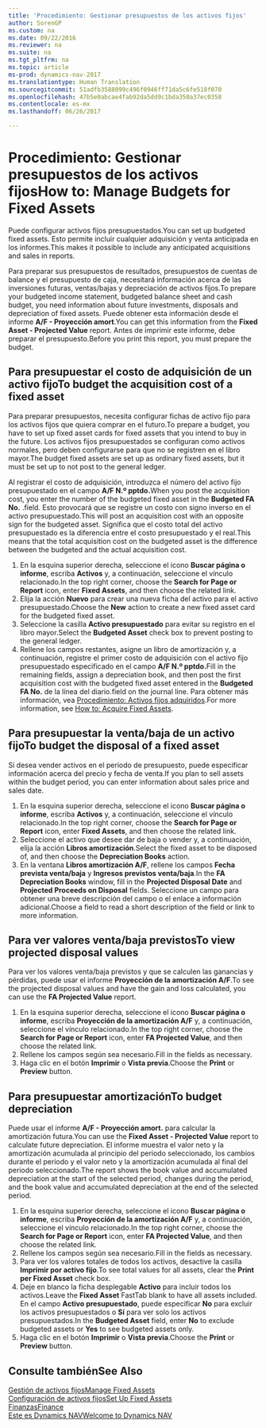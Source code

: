```yaml
---
title: 'Procedimiento: Gestionar presupuestos de los activos fijos'
author: SorenGP
ms.custom: na
ms.date: 09/22/2016
ms.reviewer: na
ms.suite: na
ms.tgt_pltfrm: na
ms.topic: article
ms-prod: dynamics-nav-2017
ms.translationtype: Human Translation
ms.sourcegitcommit: 51adfb3588099c496f0946ff71da5c6fe518f070
ms.openlocfilehash: 47b5e0abcae4fab92da5dd9c1bda350a37ec0358
ms.contentlocale: es-mx
ms.lasthandoff: 06/26/2017

---
```


# <a name="how-to-manage-budgets-for-fixed-assets"></a><span data-ttu-id="b04ab-102">Procedimiento: Gestionar presupuestos de los activos fijos</span><span class="sxs-lookup"><span data-stu-id="b04ab-102">How to: Manage Budgets for Fixed Assets</span></span>
<span data-ttu-id="b04ab-103">Puede configurar activos fijos presupuestados.</span><span class="sxs-lookup"><span data-stu-id="b04ab-103">You can set up budgeted fixed assets.</span></span> <span data-ttu-id="b04ab-104">Esto permite incluir cualquier adquisición y venta anticipada en los informes.</span><span class="sxs-lookup"><span data-stu-id="b04ab-104">This makes it possible to include any anticipated acquisitions and sales in reports.</span></span>  

 <span data-ttu-id="b04ab-105">Para preparar sus presupuestos de resultados, presupuestos de cuentas de balance y el presupuesto de caja, necesitará información acerca de las inversiones futuras, ventas/bajas y depreciación de activos fijos.</span><span class="sxs-lookup"><span data-stu-id="b04ab-105">To prepare your budgeted income statement, budgeted balance sheet and cash budget, you need information about future investments, disposals and depreciation of fixed assets.</span></span> <span data-ttu-id="b04ab-106">Puede obtener esta información desde el informe **A/F - Proyección amort**.</span><span class="sxs-lookup"><span data-stu-id="b04ab-106">You can get this information from the **Fixed Asset - Projected Value** report.</span></span> <span data-ttu-id="b04ab-107">Antes de imprimir este informe, debe preparar el presupuesto.</span><span class="sxs-lookup"><span data-stu-id="b04ab-107">Before you print this report, you must prepare the budget.</span></span>  

## <a name="to-budget-the-acquisition-cost-of-a-fixed-asset"></a><span data-ttu-id="b04ab-108">Para presupuestar el costo de adquisición de un activo fijo</span><span class="sxs-lookup"><span data-stu-id="b04ab-108">To budget the acquisition cost of a fixed asset</span></span>
<span data-ttu-id="b04ab-109">Para preparar presupuestos, necesita configurar fichas de activo fijo para los activos fijos que quiera comprar en el futuro.</span><span class="sxs-lookup"><span data-stu-id="b04ab-109">To prepare a budget, you have to set up fixed asset cards for fixed assets that you intend to buy in the future.</span></span> <span data-ttu-id="b04ab-110">Los activos fijos presupuestados se configuran como activos normales, pero deben configurarse para que no se registren en el libro mayor.</span><span class="sxs-lookup"><span data-stu-id="b04ab-110">The budget fixed assets are set up as ordinary fixed assets, but it must be set up to not post to the general ledger.</span></span>

<span data-ttu-id="b04ab-111">Al registrar el costo de adquisición, introduzca el número del activo fijo presupuestado en el campo **A/F N.º pptdo.**</span><span class="sxs-lookup"><span data-stu-id="b04ab-111">When you post the acquisition cost, you enter the number of the budgeted fixed asset in the **Budgeted FA No.**</span></span> <span data-ttu-id="b04ab-112">.</span><span class="sxs-lookup"><span data-stu-id="b04ab-112">field.</span></span> <span data-ttu-id="b04ab-113">Esto provocará que se registre un costo con signo inverso en el activo presupuestado.</span><span class="sxs-lookup"><span data-stu-id="b04ab-113">This will post an acquisition cost with an opposite sign for the budgeted asset.</span></span> <span data-ttu-id="b04ab-114">Significa que el costo total del activo presupuestado es la diferencia entre el costo presupuestado y el real.</span><span class="sxs-lookup"><span data-stu-id="b04ab-114">This means that the total acquisition cost on the budgeted asset is the difference between the budgeted and the actual acquisition cost.</span></span>

1. <span data-ttu-id="b04ab-115">En la esquina superior derecha, seleccione el icono **Buscar página o informe**, escriba **Activos** y, a continuación, seleccione el vínculo relacionado.</span><span class="sxs-lookup"><span data-stu-id="b04ab-115">In the top right corner, choose the **Search for Page or Report** icon, enter **Fixed Assets**, and then choose the related link.</span></span>
2. <span data-ttu-id="b04ab-116">Elija la acción **Nuevo** para crear una nueva ficha del activo para el activo presupuestado.</span><span class="sxs-lookup"><span data-stu-id="b04ab-116">Choose the **New** action to create a new fixed asset card for the budgeted fixed asset.</span></span>
3. <span data-ttu-id="b04ab-117">Seleccione la casilla **Activo presupuestado** para evitar su registro en el libro mayor.</span><span class="sxs-lookup"><span data-stu-id="b04ab-117">Select the **Budgeted Asset** check box to prevent posting to the general ledger.</span></span>
4. <span data-ttu-id="b04ab-118">Rellene los campos restantes, asigne un libro de amortización y, a continuación, registre el primer costo de adquisición con el activo fijo presupuestado especificado en el campo **A/F N.º pptdo.**</span><span class="sxs-lookup"><span data-stu-id="b04ab-118">Fill in the remaining fields, assign a depreciation book, and then post the first acquisition cost with the budgeted fixed asset entered in the **Budgeted FA No.**</span></span> <span data-ttu-id="b04ab-119">de la línea del diario.</span><span class="sxs-lookup"><span data-stu-id="b04ab-119">field on the journal line.</span></span> <span data-ttu-id="b04ab-120">Para obtener más información, vea [Procedimiento: Activos fijos adquiridos](fa-how-acquire.md).</span><span class="sxs-lookup"><span data-stu-id="b04ab-120">For more information, see [How to: Acquire Fixed Assets](fa-how-acquire.md).</span></span>

## <a name="to-budget-the-disposal-of-a-fixed-asset"></a><span data-ttu-id="b04ab-121">Para presupuestar la venta/baja de un activo fijo</span><span class="sxs-lookup"><span data-stu-id="b04ab-121">To budget the disposal of a fixed asset</span></span>
<span data-ttu-id="b04ab-122">Si desea vender activos en el periodo de presupuesto, puede especificar información acerca del precio y fecha de venta.</span><span class="sxs-lookup"><span data-stu-id="b04ab-122">If you plan to sell assets within the budget period, you can enter information about sales price and sales date.</span></span>

1. <span data-ttu-id="b04ab-123">En la esquina superior derecha, seleccione el icono **Buscar página o informe**, escriba **Activos** y, a continuación, seleccione el vínculo relacionado.</span><span class="sxs-lookup"><span data-stu-id="b04ab-123">In the top right corner, choose the **Search for Page or Report** icon, enter **Fixed Assets**, and then choose the related link.</span></span>
2. <span data-ttu-id="b04ab-124">Seleccione el activo que desee dar de baja o vender y, a continuación, elija la acción **Libros amortización**.</span><span class="sxs-lookup"><span data-stu-id="b04ab-124">Select the fixed asset to be disposed of, and then choose the **Depreciation Books** action.</span></span>
3. <span data-ttu-id="b04ab-125">En la ventana **Libros amortización A/F**, rellene los campos **Fecha prevista venta/baja** y **Ingresos previstos venta/baja**.</span><span class="sxs-lookup"><span data-stu-id="b04ab-125">In the **FA Depreciation Books** window, fill in the **Projected Disposal Date** and **Projected Proceeds on Disposal** fields.</span></span> <span data-ttu-id="b04ab-126">Seleccione un campo para obtener una breve descripción del campo o el enlace a información adicional.</span><span class="sxs-lookup"><span data-stu-id="b04ab-126">Choose a field to read a short description of the field or link to more information.</span></span>

## <a name="to-view-projected-disposal-values"></a><span data-ttu-id="b04ab-127">Para ver valores venta/baja previstos</span><span class="sxs-lookup"><span data-stu-id="b04ab-127">To view projected disposal values</span></span>
<span data-ttu-id="b04ab-128">Para ver los valores venta/baja previstos y que se calculen las ganancias y pérdidas, puede usar el informe **Proyección de la amortización A/F**.</span><span class="sxs-lookup"><span data-stu-id="b04ab-128">To see the projected disposal values and have the gain and loss calculated, you can use the **FA Projected Value** report.</span></span>

1. <span data-ttu-id="b04ab-129">En la esquina superior derecha, seleccione el icono **Buscar página o informe**, escriba **Proyección de la amortización A/F** y, a continuación, seleccione el vínculo relacionado.</span><span class="sxs-lookup"><span data-stu-id="b04ab-129">In the top right corner, choose the **Search for Page or Report** icon, enter **FA Projected Value**, and then choose the related link.</span></span>
2. <span data-ttu-id="b04ab-130">Rellene los campos según sea necesario.</span><span class="sxs-lookup"><span data-stu-id="b04ab-130">Fill in the fields as necessary.</span></span>
3. <span data-ttu-id="b04ab-131">Haga clic en el botón **Imprimir** o **Vista previa**.</span><span class="sxs-lookup"><span data-stu-id="b04ab-131">Choose the **Print** or **Preview** button.</span></span>

## <a name="to-budget-depreciation"></a><span data-ttu-id="b04ab-132">Para presupuestar amortización</span><span class="sxs-lookup"><span data-stu-id="b04ab-132">To budget depreciation</span></span>
<span data-ttu-id="b04ab-133">Puede usar el informe **A/F - Proyección amort.** para calcular la amortización futura.</span><span class="sxs-lookup"><span data-stu-id="b04ab-133">You can use the **Fixed Asset - Projected Value** report to calculate future depreciation.</span></span> <span data-ttu-id="b04ab-134">El informe muestra el valor neto y la amortización acumulada al principio del periodo seleccionado, los cambios durante el periodo y el valor neto y la amortización acumulada al final del periodo seleccionado.</span><span class="sxs-lookup"><span data-stu-id="b04ab-134">The report shows the book value and accumulated depreciation at the start of the selected period, changes during the period, and the book value and accumulated depreciation at the end of the selected period.</span></span>

1. <span data-ttu-id="b04ab-135">En la esquina superior derecha, seleccione el icono **Buscar página o informe**, escriba **Proyección de la amortización A/F** y, a continuación, seleccione el vínculo relacionado.</span><span class="sxs-lookup"><span data-stu-id="b04ab-135">In the top right corner, choose the **Search for Page or Report** icon, enter **FA Projected Value**, and then choose the related link.</span></span>
2. <span data-ttu-id="b04ab-136">Rellene los campos según sea necesario.</span><span class="sxs-lookup"><span data-stu-id="b04ab-136">Fill in the fields as necessary.</span></span>
3. <span data-ttu-id="b04ab-137">Para ver los valores totales de todos los activos, desactive la casilla **Imprimir por activo fijo**.</span><span class="sxs-lookup"><span data-stu-id="b04ab-137">To see total values for all assets, clear the **Print per Fixed Asset** check box.</span></span>
4. <span data-ttu-id="b04ab-138">Deje en blanco la ficha desplegable **Activo** para incluir todos los activos.</span><span class="sxs-lookup"><span data-stu-id="b04ab-138">Leave the **Fixed Asset** FastTab blank to have all assets included.</span></span> <span data-ttu-id="b04ab-139">En el campo **Activo presupuestado**, puede especificar **No** para excluir los activos presupuestados o **Sí** para ver solo los activos presupuestados.</span><span class="sxs-lookup"><span data-stu-id="b04ab-139">In the **Budgeted Asset** field, enter **No** to exclude budgeted assets or **Yes** to see budgeted assets only.</span></span>
5. <span data-ttu-id="b04ab-140">Haga clic en el botón **Imprimir** o **Vista previa**.</span><span class="sxs-lookup"><span data-stu-id="b04ab-140">Choose the **Print** or **Preview** button.</span></span>

## <a name="see-also"></a><span data-ttu-id="b04ab-141">Consulte también</span><span class="sxs-lookup"><span data-stu-id="b04ab-141">See Also</span></span>
[<span data-ttu-id="b04ab-142">Gestión de activos fijos</span><span class="sxs-lookup"><span data-stu-id="b04ab-142">Manage Fixed Assets</span></span>](fa-manage.md)  
[<span data-ttu-id="b04ab-143">Configuración de activos fijos</span><span class="sxs-lookup"><span data-stu-id="b04ab-143">Set Up Fixed Assets</span></span>](fa-setup.md)  
[<span data-ttu-id="b04ab-144">Finanzas</span><span class="sxs-lookup"><span data-stu-id="b04ab-144">Finance</span></span>](finance-setup.md)  
[<span data-ttu-id="b04ab-145">Este es Dynamics NAV</span><span class="sxs-lookup"><span data-stu-id="b04ab-145">Welcome to Dynamics NAV</span></span>](across-get-started.md)


